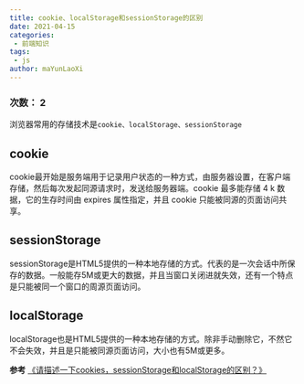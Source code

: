 ```yaml
---
title: cookie、localStorage和sessionStorage的区别
date: 2021-04-15
categories:
 - 前端知识
tags:
 - js
author: maYunLaoXi
---
```


### 次数： 2

浏览器常用的存储技术是`cookie、localStorage、sessionStorage`

## cookie

cookie最开始是服务端用于记录用户状态的一种方式，由服务器设置，在客户端存储，然后每次发起同源请求时，发送给服务器端。cookie 最多能存储 4 k 数据，它的生存时间由 expires 属性指定，并且 cookie 只能被同源的页面访问共享。

## sessionStorage

sessionStorage是HTML5提供的一种本地存储的方式。代表的是一次会话中所保存的数据。一般能存5M或更大的数据，并且当窗口关闭进就失效，还有一个特点是只能被同一个窗口的周源页面访问。

## localStorage

localStorage也是HTML5提供的一种本地存储的方式。除非手动删除它，不然它不会失效，并且是只能被同源页面访问，大小也有5M或更多。

**参考**
[《请描述一下cookies，sessionStorage和localStorage的区别？》](https://segmentfault.com/a/1190000017423117)